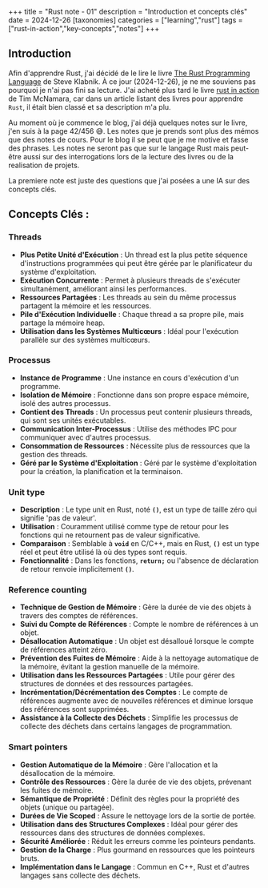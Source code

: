 +++
title = "Rust note - 01"
description = "Introduction et concepts clés"
date = 2024-12-26
[taxonomies]
categories = ["learning","rust"]
tags = ["rust-in-action","key-concepts","notes"]
+++

## Introduction

Afin d'apprendre Rust, j'ai décidé de le lire le livre [The Rust Programming Language](https://www.amazon.com/Rust-Programming-Language-2nd/dp/1718503105) de Steve Klabnik. À ce jour (2024-12-26), je ne me souviens pas pourquoi je n'ai pas fini sa lecture. J'ai acheté plus tard le livre [rust in action](https://www.amazon.com/Rust-Action-TS-McNamara/dp/1617294551) de Tim McNamara, car dans un article listant des livres pour apprendre `Rust`, il était bien classé et sa description m'a plu.

Au moment où je commence le blog, j'ai déjà quelques notes sur le livre, j'en suis à la page 42/456 😅. Les notes que je prends sont plus des mémos que des notes de cours. Pour le blog il se peut que je me motive et fasse des phrases. Les notes ne seront pas que sur le langage Rust mais peut-être aussi sur des interrogations lors de la lecture des livres ou de la realisation de projets.  

La premiere note est juste des questions que j'ai posées a une IA sur des concepts clés.

## **Concepts Clés :**

### **Threads**

- **Plus Petite Unité d'Exécution** : Un thread est la plus petite séquence d'instructions programmées qui peut être gérée par le planificateur du système d'exploitation.
- **Exécution Concurrente** : Permet à plusieurs threads de s'exécuter simultanément, améliorant ainsi les performances.
- **Ressources Partagées** : Les threads au sein du même processus partagent la mémoire et les ressources.
- **Pile d'Exécution Individuelle** : Chaque thread a sa propre pile, mais partage la mémoire heap.
- **Utilisation dans les Systèmes Multicœurs** : Idéal pour l'exécution parallèle sur des systèmes multicœurs.

### **Processus**

- **Instance de Programme** : Une instance en cours d'exécution d'un programme.
- **Isolation de Mémoire** : Fonctionne dans son propre espace mémoire, isolé des autres processus.
- **Contient des Threads** : Un processus peut contenir plusieurs threads, qui sont ses unités exécutables.
- **Communication Inter-Processus** : Utilise des méthodes IPC pour communiquer avec d'autres processus.
- **Consommation de Ressources** : Nécessite plus de ressources que la gestion des threads.
- **Géré par le Système d'Exploitation** : Géré par le système d'exploitation pour la création, la planification et la terminaison.

### **Unit type**

- **Description** : Le type unit en Rust, noté **`()`**, est un type de taille zéro qui signifie 'pas de valeur'.
- **Utilisation** : Couramment utilisé comme type de retour pour les fonctions qui ne retournent pas de valeur significative.
- **Comparaison** : Semblable à **`void`** en C/C++, mais en Rust, **`()`** est un type réel et peut être utilisé là où des types sont requis.
- **Fonctionnalité** : Dans les fonctions, **`return;`** ou l'absence de déclaration de retour renvoie implicitement **`()`**.

### **Reference counting**

- **Technique de Gestion de Mémoire** : Gère la durée de vie des objets à travers des comptes de références.
- **Suivi du Compte de Références** : Compte le nombre de références à un objet.
- **Désallocation Automatique** : Un objet est désalloué lorsque le compte de références atteint zéro.
- **Prévention des Fuites de Mémoire** : Aide à la nettoyage automatique de la mémoire, évitant la gestion manuelle de la mémoire.
- **Utilisation dans les Ressources Partagées** : Utile pour gérer des structures de données et des ressources partagées.
- **Incrémentation/Décrémentation des Comptes** : Le compte de références augmente avec de nouvelles références et diminue lorsque des références sont supprimées.
- **Assistance à la Collecte des Déchets** : Simplifie les processus de collecte des déchets dans certains langages de programmation.

### **Smart pointers**

- **Gestion Automatique de la Mémoire** : Gère l'allocation et la désallocation de la mémoire.
- **Contrôle des Ressources** : Gère la durée de vie des objets, prévenant les fuites de mémoire.
- **Sémantique de Propriété** : Définit des règles pour la propriété des objets (unique ou partagée).
- **Durées de Vie Scoped** : Assure le nettoyage lors de la sortie de portée.
- **Utilisation dans des Structures Complexes** : Idéal pour gérer des ressources dans des structures de données complexes.
- **Sécurité Améliorée** : Réduit les erreurs comme les pointeurs pendants.
- **Gestion de la Charge** : Plus gourmand en ressources que les pointeurs bruts.
- **Implémentation dans le Langage** : Commun en C++, Rust et d'autres langages sans collecte des déchets.
